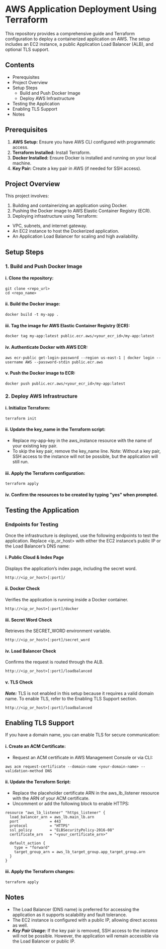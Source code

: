 
# AWS Application Deployment Using Terraform

This repository provides a comprehensive guide and Terraform configuration to deploy a containerized application on AWS. The setup includes an EC2 instance, a public Application Load Balancer (ALB), and optional TLS support.

## Contents
- Prerequisites
- Project Overview
- Setup Steps
  - Build and Push Docker Image
  - Deploy AWS Infrastructure
- Testing the Application
- Enabling TLS Support
- Notes

## Prerequisites
1. **AWS Setup:** Ensure you have AWS CLI configured with programmatic access.
2. **Terraform Installed:** Install Terraform.
3. **Docker Installed:** Ensure Docker is installed and running on your local machine.
4. **Key Pair:** Create a key pair in AWS (if needed for SSH access).

## Project Overview
This project involves:

1. Building and containerizing an application using Docker.
2. Pushing the Docker image to AWS Elastic Container Registry (ECR).
3. Deploying infrastructure using Terraform:
  - VPC, subnets, and internet gateway.
  - An EC2 instance to host the Dockerized application.
  - An Application Load Balancer for scaling and high availability.

## Setup Steps
### 1. Build and Push Docker Image
#### i. Clone the repository:
    git clone <repo_url>
    cd <repo_name>

#### ii. Build the Docker image:
    docker build -t my-app .

#### iii. Tag the image for AWS Elastic Container Registry (ECR):
    docker tag my-app:latest public.ecr.aws/<your_ecr_id>/my-app:latest

#### iv. Authenticate Docker with AWS ECR:
    aws ecr-public get-login-password --region us-east-1 | docker login --username AWS --password-stdin public.ecr.aws

#### v. Push the Docker image to ECR:
    docker push public.ecr.aws/<your_ecr_id>/my-app:latest

### 2. Deploy AWS Infrastructure
#### i. Initialize Terraform:
    terraform init

#### ii. Update the key_name in the Terraform script:
- Replace my-app-key in the aws_instance resource with the name of your existing key pair.
- To skip the key pair, remove the key_name line. Note: Without a key pair, SSH access to the instance will not be possible, but the application will still run.

#### iii. Apply the Terraform configuration:
    terraform apply

#### iv. Confirm the resources to be created by typing "yes" when prompted.

## Testing the Application
### Endpoints for Testing
Once the infrastructure is deployed, use the following endpoints to test the application. Replace <ip_or_host> with either the EC2 instance’s public IP or the Load Balancer’s DNS name:

#### i. Public Cloud & Index Page
Displays the application’s index page, including the secret word.
``` 
http://<ip_or_host>[:port]/
```
#### ii. Docker Check
Verifies the application is running inside a Docker container.
```
http://<ip_or_host>[:port]/docker
```
#### iii. Secret Word Check
Retrieves the SECRET_WORD environment variable.
```
http://<ip_or_host>[:port]/secret_word
```
#### iv. Load Balancer Check
Confirms the request is routed through the ALB.
```
http://<ip_or_host>[:port]/loadbalanced
```
#### v. TLS Check
***Note:*** TLS is not enabled in this setup because it requires a valid domain name. To enable TLS, refer to the Enabling TLS Support section.
```
http://<ip_or_host>[:port]/loadbalanced
```
## Enabling TLS Support
If you have a domain name, you can enable TLS for secure communication:
#### i. Create an ACM Certificate:
- Request an ACM certificate in AWS Management Console or via CLI:
```
aws acm request-certificate --domain-name <your-domain-name> --validation-method DNS

```
#### ii. Update the Terraform Script:
- Replace the placeholder certificate ARN in the aws_lb_listener resource with the ARN of your ACM certificate.
- Uncomment or add the following block to enable HTTPS:
```
resource "aws_lb_listener" "https_listener" {
  load_balancer_arn = aws_lb.main_lb.arn
  port              = 443
  protocol          = "HTTPS"
  ssl_policy        = "ELBSecurityPolicy-2016-08"
  certificate_arn   = "<your_certificate_arn>"

  default_action {
    type = "forward"
    target_group_arn = aws_lb_target_group.app_target_group.arn
  }
}
```
#### iii. Apply the Terraform changes:
```
terraform apply
```
## Notes
- The Load Balancer (DNS name) is preferred for accessing the application as it supports scalability and fault tolerance.
- The EC2 instance is configured with a public IP, allowing direct access as well.
- ***Key Pair Usage:*** If the key pair is removed, SSH access to the instance will not be possible. However, the application will remain accessible via the Load Balancer or public IP.



    
    

